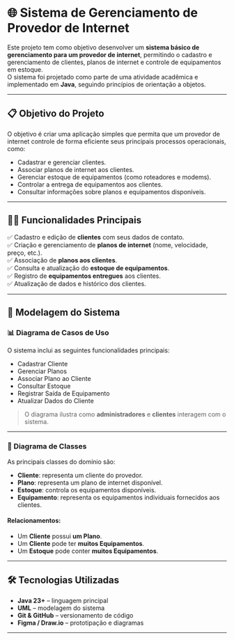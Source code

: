 # 🌐 Sistema de Gerenciamento de Provedor de Internet

Este projeto tem como objetivo desenvolver um **sistema básico de gerenciamento para um provedor de internet**, permitindo o cadastro e gerenciamento de clientes, planos de internet e controle de equipamentos em estoque.  
O sistema foi projetado como parte de uma atividade acadêmica e implementado em **Java**, seguindo princípios de orientação a objetos.

---

## 📋 Objetivo do Projeto

O objetivo é criar uma aplicação simples que permita que um provedor de internet controle de forma eficiente seus principais processos operacionais, como:

- Cadastrar e gerenciar clientes.
- Associar planos de internet aos clientes.
- Gerenciar estoque de equipamentos (como roteadores e modems).
- Controlar a entrega de equipamentos aos clientes.
- Consultar informações sobre planos e equipamentos disponíveis.

---

## 🧑‍💻 Funcionalidades Principais

✅ Cadastro e edição de **clientes** com seus dados de contato.  
✅ Criação e gerenciamento de **planos de internet** (nome, velocidade, preço, etc.).  
✅ Associação de **planos aos clientes**.  
✅ Consulta e atualização do **estoque de equipamentos**.  
✅ Registro de **equipamentos entregues** aos clientes.  
✅ Atualização de dados e histórico dos clientes.

---

## 🧱 Modelagem do Sistema

### 📊 Diagrama de Casos de Uso

O sistema inclui as seguintes funcionalidades principais:

- Cadastrar Cliente
- Gerenciar Planos
- Associar Plano ao Cliente
- Consultar Estoque
- Registrar Saída de Equipamento
- Atualizar Dados do Cliente

> O diagrama ilustra como **administradores** e **clientes** interagem com o sistema.

---

### 📐 Diagrama de Classes

As principais classes do domínio são:

- **Cliente**: representa um cliente do provedor.
- **Plano**: representa um plano de internet disponível.
- **Estoque**: controla os equipamentos disponíveis.
- **Equipamento**: representa os equipamentos individuais fornecidos aos clientes.

#### Relacionamentos:
- Um **Cliente** possui **um Plano**.
- Um **Cliente** pode ter **muitos Equipamentos**.
- Um **Estoque** pode conter **muitos Equipamentos**.

---

## 🛠️ Tecnologias Utilizadas

- **Java 23+** – linguagem principal
- **UML** – modelagem do sistema
- **Git & GitHub** – versionamento de código
- **Figma / Draw.io** – prototipação e diagramas

---